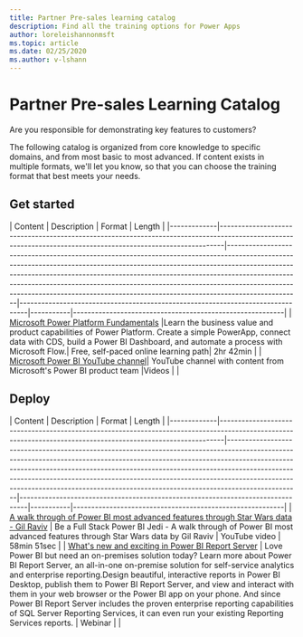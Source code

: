 ```yaml
---
title: Partner Pre-sales learning catalog
description: Find all the training options for Power Apps
author: loreleishannonmsft
ms.topic: article
ms.date: 02/25/2020
ms.author: v-lshann
---
```


# Partner Pre-sales Learning Catalog

Are you responsible for demonstrating key features to customers? 

The following catalog is organized from core knowledge to specific domains, and from most basic to most advanced. If content exists in multiple formats, we'll let you know, so that you can choose the training format that best meets your needs.

## Get started<a name="get-started"></a>
| Content  | Description  | Format   | Length    | 
|-------------|-------------------------------------------------------------------------------------------------------------------------------------------------------------|--------------------------------------------------------------------------------------------------------------------------------------------------------------------------------------------------------------------------------------------------------------------------------------------------------------------------------------------------------------------------------------------------------------------------|--------------------------------------------------------------------------------|-----------|----------------------------------------------------------|
| [Microsoft Power Platform Fundamentals](https://docs.microsoft.com/learn/paths/power-plat-fundamentals/)	|Learn the business value and product capabilities of Power Platform. Create a simple PowerApp, connect data with CDS, build a Power BI Dashboard, and automate a process with Microsoft Flow.|	Free, self-paced online learning path|	2hr 42min |
| [Microsoft Power BI YouTube channel](https://www.youtube.com/user/mspowerbi/videos)|	YouTube channel with content from Microsoft's Power BI product team	|Videos |      |
## Deploy<a name="deploy"></a>
| Content  | Description  | Format   | Length    | 
|-------------|-------------------------------------------------------------------------------------------------------------------------------------------------------------|--------------------------------------------------------------------------------------------------------------------------------------------------------------------------------------------------------------------------------------------------------------------------------------------------------------------------------------------------------------------------------------------------------------------------|--------------------------------------------------------------------------------|-----------|----------------------------------------------------------|
| [A walk through of Power BI most advanced features through Star Wars data - Gil Raviv](https://www.youtube.com/watch?v=r0Qk5V8dvgg) | Be a Full Stack Power BI Jedi - A walk through of Power BI most advanced features through Star Wars data by Gil Raviv     | YouTube video | 58min 51sec |
| [What's new and exciting in Power BI Report Server](https://info.microsoft.com/whats-new-powerbi-report-server-ondemand.html)       | Love Power BI but need an on-premises solution today? Learn more about Power BI Report Server, an all-in-one on-premise solution for self-service analytics and enterprise reporting.Design beautiful, interactive reports in Power BI Desktop, publish them to Power BI Report Server, and view and interact with them in your web browser or the Power BI app on your phone. And since Power BI Report Server includes the proven enterprise reporting capabilities of SQL Server Reporting Services, it can even run your existing Reporting Services reports. | Webinar       |             |